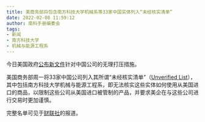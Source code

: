 ```yaml
---
title: 美商务部将包含南方科技大学机械系等33家中国实体列入“未经核实清单”
date: 2022-02-08 11:59:12
author: 南科手册编委会
tags:
- 新闻
- 南方科技大学
- 机械与能源工程系
---
```


今日美国政府[公布新文件](https://www.federalregister.gov/public-inspection/2022-02536/revisions-to-the-unverified-list)针对中国公司的无理打压措施。

美国商务部周一将33家中国公司列入其所谓“未经核实清单”（[Unverified List](https://www.bis.doc.gov/enforcement/unverifiedlist/unverified_parties.html)），其中包括南方科技大学机械与能源工程系，即无法核实这些实体如何使用从美国进口的商品，以限制这些公司从美国进口被管制的产品，并要求美企在与这些公司进行交易时更加谨慎。

完整名单可见于[财联社](https://www.cls.cn/detail/929526)的报道。